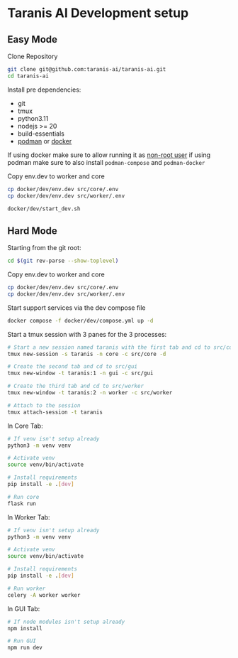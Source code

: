 # Taranis AI Development setup


## Easy Mode

Clone Repository

```bash
git clone git@github.com:taranis-ai/taranis-ai.git
cd taranis-ai
```

Install pre dependencies:
* git
* tmux
* python3.11
* nodejs >= 20
* build-essentials
* [podman](https://podman.io/docs/installation) or [docker](https://docs.docker.com/engine/install/)

If using docker make sure to allow running it as [non-root user](https://docs.docker.com/engine/install/linux-postinstall/)
if using podman make sure to also install `podman-compose` and `podman-docker`


Copy env.dev to worker and core

```bash
cp docker/dev/env.dev src/core/.env
cp docker/dev/env.dev src/worker/.env
```


```bash
docker/dev/start_dev.sh
```

## Hard Mode


Starting from the git root:

```bash
cd $(git rev-parse --show-toplevel)
```

Copy env.dev to worker and core

```bash
cp docker/dev/env.dev src/core/.env
cp docker/dev/env.dev src/worker/.env
```

Start support services via the dev compose file

```bash
docker compose -f docker/dev/compose.yml up -d
```

Start a tmux session with 3 panes for the 3 processes:

```bash
# Start a new session named taranis with the first tab and cd to src/core
tmux new-session -s taranis -n core -c src/core -d

# Create the second tab and cd to src/gui
tmux new-window -t taranis:1 -n gui -c src/gui

# Create the third tab and cd to src/worker
tmux new-window -t taranis:2 -n worker -c src/worker

# Attach to the session
tmux attach-session -t taranis
```

In Core Tab:

```bash
# If venv isn't setup already
python3 -m venv venv

# Activate venv
source venv/bin/activate

# Install requirements
pip install -e .[dev]

# Run core
flask run
```


In Worker Tab:

```bash
# If venv isn't setup already
python3 -m venv venv

# Activate venv
source venv/bin/activate

# Install requirements
pip install -e .[dev]

# Run worker
celery -A worker worker
```

In GUI Tab:

```bash
# If node modules isn't setup already
npm install

# Run GUI
npm run dev
```
